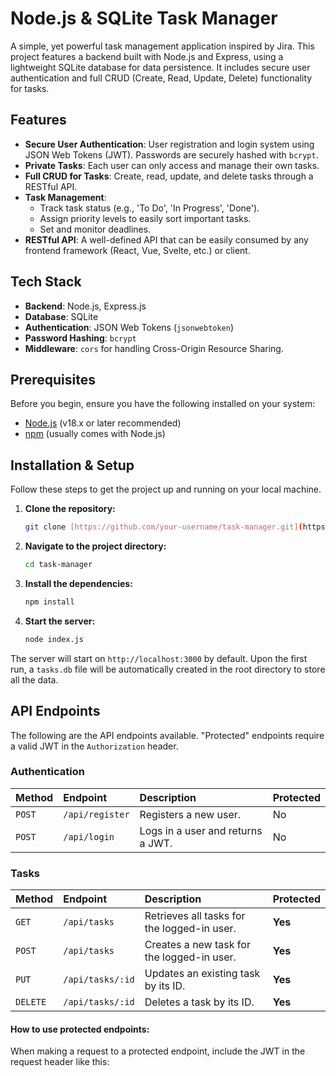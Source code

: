 # Node.js & SQLite Task Manager

A simple, yet powerful task management application inspired by Jira. This project features a backend built with Node.js and Express, using a lightweight SQLite database for data persistence. It includes secure user authentication and full CRUD (Create, Read, Update, Delete) functionality for tasks.

## Features

-   **Secure User Authentication**: User registration and login system using JSON Web Tokens (JWT). Passwords are securely hashed with `bcrypt`.
-   **Private Tasks**: Each user can only access and manage their own tasks.
-   **Full CRUD for Tasks**: Create, read, update, and delete tasks through a RESTful API.
-   **Task Management**:
    -   Track task status (e.g., 'To Do', 'In Progress', 'Done').
    -   Assign priority levels to easily sort important tasks.
    -   Set and monitor deadlines.
-   **RESTful API**: A well-defined API that can be easily consumed by any frontend framework (React, Vue, Svelte, etc.) or client.

## Tech Stack

-   **Backend**: Node.js, Express.js
-   **Database**: SQLite
-   **Authentication**: JSON Web Tokens (`jsonwebtoken`)
-   **Password Hashing**: `bcrypt`
-   **Middleware**: `cors` for handling Cross-Origin Resource Sharing.

## Prerequisites

Before you begin, ensure you have the following installed on your system:
-   [Node.js](https://nodejs.org/en/) (v18.x or later recommended)
-   [npm](https://www.npmjs.com/) (usually comes with Node.js)

## Installation & Setup

Follow these steps to get the project up and running on your local machine.

1.  **Clone the repository:**
    ```bash
    git clone [https://github.com/your-username/task-manager.git](https://github.com/your-username/task-manager.git)
    ```

2.  **Navigate to the project directory:**
    ```bash
    cd task-manager
    ```

3.  **Install the dependencies:**
    ```bash
    npm install
    ```

4.  **Start the server:**
    ```bash
    node index.js
    ```

The server will start on `http://localhost:3000` by default. Upon the first run, a `tasks.db` file will be automatically created in the root directory to store all the data.

## API Endpoints

The following are the API endpoints available. "Protected" endpoints require a valid JWT in the `Authorization` header.

### Authentication

| Method | Endpoint      | Description                               | Protected |
| :----- | :------------ | :---------------------------------------- | :-------- |
| `POST` | `/api/register` | Registers a new user.                     | No        |
| `POST` | `/api/login`    | Logs in a user and returns a JWT.         | No        |

### Tasks

| Method   | Endpoint        | Description                                       | Protected |
| :------- | :-------------- | :------------------------------------------------ | :-------- |
| `GET`    | `/api/tasks`      | Retrieves all tasks for the logged-in user.       | **Yes** |
| `POST`   | `/api/tasks`      | Creates a new task for the logged-in user.        | **Yes** |
| `PUT`    | `/api/tasks/:id`  | Updates an existing task by its ID.               | **Yes** |
| `DELETE` | `/api/tasks/:id`  | Deletes a task by its ID.                         | **Yes** |

#### How to use protected endpoints:

When making a request to a protected endpoint, include the JWT in the request header like this:
